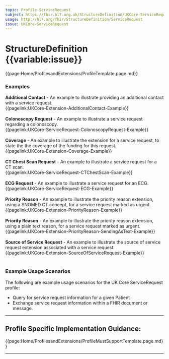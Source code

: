 ```yaml
---
topic: Profile-ServiceRequest
subject: https://fhir.hl7.org.uk/StructureDefinition/UKCore-ServiceRequest
usage: http://hl7.org/fhir/StructureDefinition/ServiceRequest
issue: UKCore-ServiceRequest
---
```

# StructureDefinition {{variable:issue}}

<nocheck>
{{page:Home/ProfilesandExtensions/ProfileTemplate.page.md}}

<div id="Examples" class="tabcontent">
  <h3>Examples</h3>
   <b>Additional Contact</b> - An example to illustrate providing an additional contact with a service request.<br>
{{pagelink:UKCore-Extension-AdditionalContact-Example}}
<br><br>
  <b>Colonoscopy Request</b> - An example to illustrate a service request regarding a colonoscopy.<br/>
{{pagelink:UKCore-ServiceRequest-ColonoscopyRequest-Example}}
<br><br>
<b>Coverage</b> - An example to illustrate the extension for a service request, to state the the coverage of the funding for this request.<br>
{{pagelink:UKCore-Extension-Coverage-Example}}
<br/><br/>
  <b>CT Chest Scan Request</b> - An example to illustrate a service request for a CT scan.<br/>
{{pagelink:UKCore-ServiceRequest-CTChestScan-Example}}
<br><br>
  <b>ECG Request</b> - An example to illustrate a service request for an ECG.<br/>
{{pagelink:UKCore-ServiceRequest-ECG-Example}}
<br><br>
<b>Priority Reason</b> - An example to illustrate the priority reason extension, using a SNOMED CT concept, for a service request marked as urgent.<br>
{{pagelink:UKCore-Extension-PriorityReason-Example}}
<br><br>
  <b>Priority Reason</b> - An example to illustrate the priority reason extension, using a plain text reason, for a service request marked as urgent.<br>
{{pagelink:UKCore-Extension-PriorityReason-SendingAsText-Example}}
<br><br>
<b>Source of Service Request</b> - An example to illustrate the source of service request extension associated with a service request.<br/>
{{pagelink:UKCore-Extension-SourceOfServiceRequest-Example}}
<br><br>
</div>
</nocheck>

<div id="ProfileGuidance">

### Example Usage Scenarios ###
The following are example usage scenarios for the UK Core ServiceRequest profile:
- Query for service request information for a given Patient
- Exchange service request information within a FHIR document or message.

<hr class="thickline">

## Profile Specific Implementation Guidance: ##

{{page:Home/ProfilesandExtensions/ProfileMustSupportTemplate.page.md}}

</div>

---